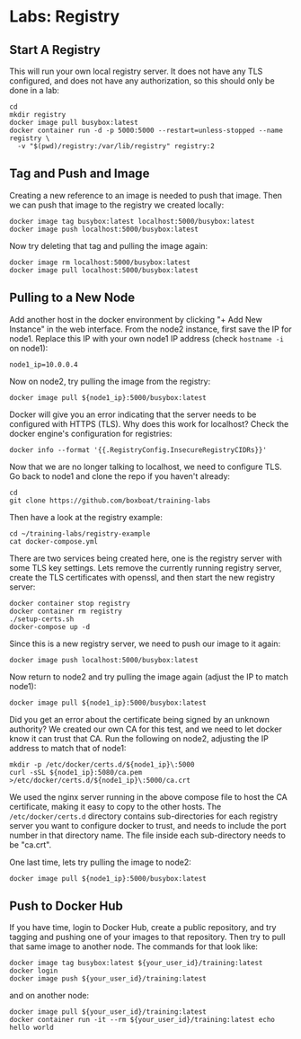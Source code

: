 # Labs: Registry

## Start A Registry

This will run your own local registry server. It does not have any TLS
configured, and does not have any authorization, so this should only
be done in a lab:

```
cd
mkdir registry
docker image pull busybox:latest
docker container run -d -p 5000:5000 --restart=unless-stopped --name registry \
  -v "$(pwd)/registry:/var/lib/registry" registry:2
```

## Tag and Push and Image

Creating a new reference to an image is needed to push that image. Then we can
push that image to the registry we created locally:

```
docker image tag busybox:latest localhost:5000/busybox:latest
docker image push localhost:5000/busybox:latest
```

Now try deleting that tag and pulling the image again:

```
docker image rm localhost:5000/busybox:latest
docker image pull localhost:5000/busybox:latest
```

## Pulling to a New Node

Add another host in the docker environment by clicking "+ Add New Instance" in
the web interface. From the node2 instance, first save the IP for node1.
Replace this IP with your own node1 IP address (check `hostname -i` on node1):

```
node1_ip=10.0.0.4
```

Now on node2, try pulling the image from the registry:

```
docker image pull ${node1_ip}:5000/busybox:latest
```

Docker will give you an error indicating that the server needs to be configured
with HTTPS (TLS). Why does this work for localhost? Check the docker engine's
configuration for registries:

```
docker info --format '{{.RegistryConfig.InsecureRegistryCIDRs}}'
```

Now that we are no longer talking to localhost, we need to configure TLS. Go 
back to node1 and clone the repo if you haven't already:

```
cd
git clone https://github.com/boxboat/training-labs
```

Then have a look at the registry example:

```
cd ~/training-labs/registry-example
cat docker-compose.yml
```

There are two services being created here, one is the registry server with some
TLS key settings. Lets remove the currently running registry server, create
the TLS certificates with openssl, and then start the new registry server:

```
docker container stop registry
docker container rm registry
./setup-certs.sh
docker-compose up -d
```

Since this is a new registry server, we need to push our image to it again:

```
docker image push localhost:5000/busybox:latest
```

Now return to node2 and try pulling the image again (adjust the IP to match
node1):

```
docker image pull ${node1_ip}:5000/busybox:latest
```

Did you get an error about the certificate being signed by an unknown 
authority? We created our own CA for this test, and we need to let docker
know it can trust that CA. Run the following on node2, adjusting the IP address
to match that of node1:

```
mkdir -p /etc/docker/certs.d/${node1_ip}\:5000
curl -sSL ${node1_ip}:5080/ca.pem >/etc/docker/certs.d/${node1_ip}\:5000/ca.crt
```

We used the nginx server running in the above compose file to host the CA
certificate, making it easy to copy to the other hosts. The 
`/etc/docker/certs.d` directory contains sub-directories for each registry
server you want to configure docker to trust, and needs to include the port
number in that directory name. The file inside each sub-directory needs to be
"ca.crt".

One last time, lets try pulling the image to node2:

```
docker image pull ${node1_ip}:5000/busybox:latest
```

## Push to Docker Hub

If you have time, login to Docker Hub, create a public repository, and try
tagging and pushing one of your images to that repository. Then try to
pull that same image to another node. The commands for that look like:

```
docker image tag busybox:latest ${your_user_id}/training:latest
docker login
docker image push ${your_user_id}/training:latest
```

and on another node:

```
docker image pull ${your_user_id}/training:latest
docker container run -it --rm ${your_user_id}/training:latest echo hello world
```

